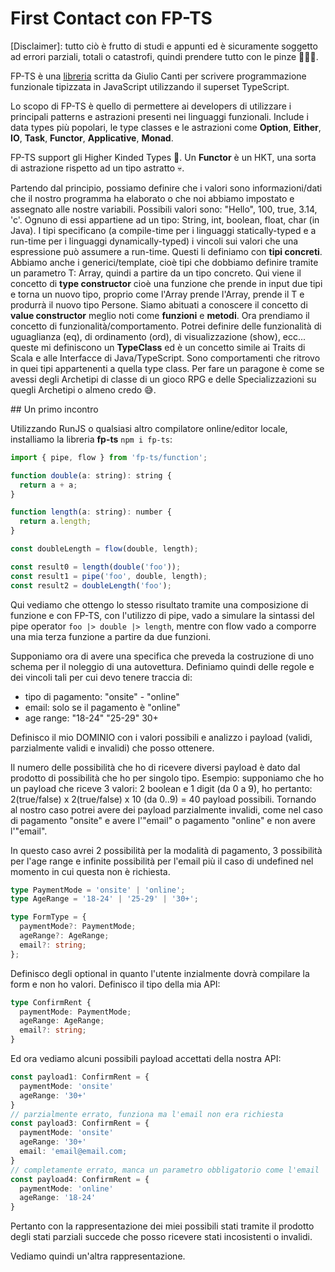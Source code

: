 # First Contact con FP-TS

[Disclaimer]: tutto ciò è frutto di studi e appunti ed è sicuramente soggetto ad errori parziali, totali o catastrofi, quindi prendere tutto con le pinze 🙅🏻‍♂️.

FP-TS è una [libreria](https://github.com/gcanti/fp-ts) scritta da Giulio Canti per scrivere programmazione funzionale tipizzata in JavaScript utilizzando il superset TypeScript.

Lo scopo di FP-TS è quello di permettere ai developers di utilizzare i principali patterns e astrazioni presenti nei linguaggi funzionali. Include i data types più popolari, le type classes e le astrazioni come **Option**, **Either**, **IO**, **Task**, **Functor**, **Applicative**, **Monad**.

FP-TS support gli Higher Kinded Types 🤯. Un **Functor** è un HKT, una sorta di astrazione rispetto ad un tipo astratto 💀.

Partendo dal principio, possiamo definire che i valori sono informazioni/dati che il nostro programma ha elaborato o che noi abbiamo impostato e assegnato alle nostre variabili. Possibili valori sono: "Hello", 100, true, 3.14, 'c'. Ognuno di essi appartiene ad un tipo: String, int, boolean, float, char (in Java).
I tipi specificano (a compile-time per i linguaggi statically-typed e a run-time per i linguaggi dynamically-typed) i vincoli sui valori che una espressione può assumere a run-time. Questi li definiamo con **tipi concreti**.
Abbiamo anche i generici/template, cioè tipi che dobbiamo definire tramite un parametro T: Array<T>, quindi a partire da un tipo concreto.
Qui viene il concetto di **type constructor** cioè una funzione che prende in input due tipi e torna un nuovo tipo, proprio come l'Array<T> prende l'Array, prende il T e produrrà il nuovo tipo Persone.
Siamo abituati a conoscere il concetto di **value constructor** meglio noti come **funzioni** e **metodi**.
Ora prendiamo il concetto di funzionalità/comportamento. Potrei definire delle funzionalità di uguaglianza (eq), di ordinamento (ord), di visualizzazione (show), ecc... queste mi definiscono un **TypeClass** ed è un concetto simile ai Traits di Scala e alle Interfacce di Java/TypeScript. Sono comportamenti che ritrovo in quei tipi appartenenti a quella type class. Per fare un paragone è come se avessi degli Archetipi di classe di un gioco RPG e delle Specializzazioni su quegli Archetipi o almeno credo 😅.

## Un primo incontro

Utilizzando RunJS o qualsiasi altro compilatore online/editor locale, installiamo la libreria **fp-ts** `npm i fp-ts`:

```js
import { pipe, flow } from 'fp-ts/function';

function double(a: string): string {
  return a + a;
}

function length(a: string): number {
  return a.length;
}

const doubleLength = flow(double, length);

const result0 = length(double('foo'));
const result1 = pipe('foo', double, length);
const result2 = doubleLength('foo');
```

Qui vediamo che ottengo lo stesso risultato tramite una composizione di funzione e con FP-TS, con l'utilizzo di pipe, vado a simulare la sintassi del pipe operator `foo |> double |> length`, mentre con flow vado a comporre una mia terza funzione a partire da due funzioni.

Supponiamo ora di avere una specifica che preveda la costruzione di uno schema per il noleggio di una autovettura. Definiamo quindi delle regole e dei vincoli tali per cui devo tenere traccia di:

* tipo di pagamento: "onsite" - "online"
* email: solo se il pagamento è "online"
* age range: "18-24" "25-29" 30+

Definisco il mio DOMINIO con i valori possibili e analizzo i payload (validi, parzialmente validi e invalidi) che posso ottenere.

Il numero delle possibilità che ho di ricevere diversi payload è dato dal prodotto di possibilità che ho per singolo tipo. Esempio: supponiamo che ho un payload che riceve 3 valori: 2 boolean e 1 digit (da 0 a 9), ho pertanto: 2(true/false) x 2(true/false) x 10 (da 0..9) = 40 payload possibili.
Tornando al nostro caso potrei avere dei payload parzialmente invalidi, come nel caso di pagamento "onsite" e avere l'"email" o pagamento "online" e non avere l'"email".

In questo caso avrei 2 possibilità per la modalità di pagamento, 3 possibilità per l'age range e infinite possibilità per l'email più il caso di undefined nel momento in cui questa non è richiesta.

```ts
type PaymentMode = 'onsite' | 'online';
type AgeRange = '18-24' | '25-29' | '30+';

type FormType = {
  paymentMode?: PaymentMode;
  ageRange?: AgeRange;
  email?: string;
};
```

Definisco degli optional in quanto l'utente inzialmente dovrà compilare la form e non ho valori.
Definisco il tipo della mia API:

```ts
type ConfirmRent {
  paymentMode: PaymentMode;
  ageRange: AgeRange;
  email?: string;
}
```

Ed ora vediamo alcuni possibili payload accettati della nostra API:

```ts
const payload1: ConfirmRent = {
  paymentMode: 'onsite'
  ageRange: '30+'
}
// parzialmente errato, funziona ma l'email non era richiesta
const payload3: ConfirmRent = {
  paymentMode: 'onsite'
  ageRange: '30+'
  email: 'email@email.com;
}
// completamente errato, manca un parametro obbligatorio come l'email
const payload4: ConfirmRent = {
  paymentMode: 'online'
  ageRange: '18-24'
}
```

Pertanto con la rappresentazione dei miei possibili stati tramite il prodotto degli stati parziali succede che posso ricevere stati incosistenti o invalidi.

Vediamo quindi un'altra rappresentazione.